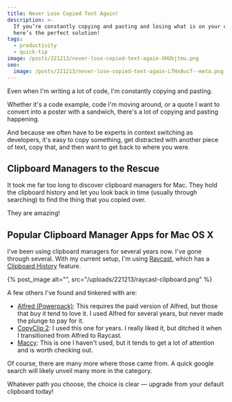 ```yaml
---
title: Never Lose Copied Text Again!
description: >-
  If you’re constantly copying and pasting and losing what is on your clipboard,
  here’s the perfect solution!
tags:
  - productivity
  - quick-tip
image: /posts/221213/never-lose-copied-text-again-XHUbjtmu.png
seo:
  image: /posts/221213/never-lose-copied-text-again-LTHx8ucT--meta.png
---
```


Even when I'm writing a lot of code, I'm constantly copying and pasting.

Whether it's a code example, code I'm moving around, or a quote I want to convert into a poster with a sandwich, there's a lot of copying and pasting happening.

And because we often have to be experts in context switching as developers, it's easy to copy something, get distracted with another piece of text, copy that, and then want to get back to where you were.

## Clipboard Managers to the Rescue

It took me far too long to discover clipboard managers for Mac. They hold the clipboard history and let you look back in time (usually through searching) to find the thing that you copied over.

They are amazing!

## Popular Clipboard Manager Apps for Mac OS X

I've been using clipboard managers for several years now. I've gone through several. With my current setup, I'm using [Raycast](https://www.raycast.com/), which has a [Clipboard History](https://www.raycast.com/extensions/clipboard-history) feature.

{% post_image alt="", src="/uploads/221213/raycast-clipboard.png" %}

A few others I've found and tinkered with are:

- [Alfred (Powerpack)](https://www.alfredapp.com/help/features/clipboard/): This requires the paid version of Alfred, but those that buy it tend to love it. I used Alfred for several years, but never made the plunge to pay for it.
- [CopyClip 2](https://apps.apple.com/app/copyclip-2-clipboard-manager/id1020812363): I used this one for years. I really liked it, but ditched it when I transitioned from Alfred to Raycast.
- [Maccy](https://maccy.app/): This is one I haven't used, but it tends to get a lot of attention and is worth checking out.

Of course, there are many more where those came from. A quick google search will likely unveil many more in the category.

Whatever path you choose, the choice is clear — upgrade from your default clipboard today!
